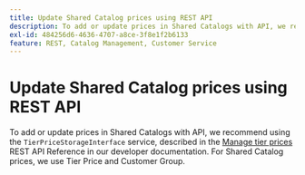 ```yaml
---
title: Update Shared Catalog prices using REST API
description: To add or update prices in Shared Catalogs with API, we recommend using the `TierPriceStorageInterface` service, described in the [Manage tier prices](https://developer.adobe.com/commerce/webapi/rest/modules/catalog/catalog-pricing/#manage-tier-prices) REST API Reference in our developer documentation. For Shared Catalog prices, we use Tier Price and Customer Group.
exl-id: 484256d6-4636-4707-a8ce-3f8e1f2b6133
feature: REST, Catalog Management, Customer Service
---
```

# Update Shared Catalog prices using REST API

To add or update prices in Shared Catalogs with API, we recommend using the `TierPriceStorageInterface` service, described in the [Manage tier prices](https://developer.adobe.com/commerce/webapi/rest/modules/catalog/catalog-pricing/#manage-tier-prices) REST API Reference in our developer documentation. For Shared Catalog prices, we use Tier Price and Customer Group.
